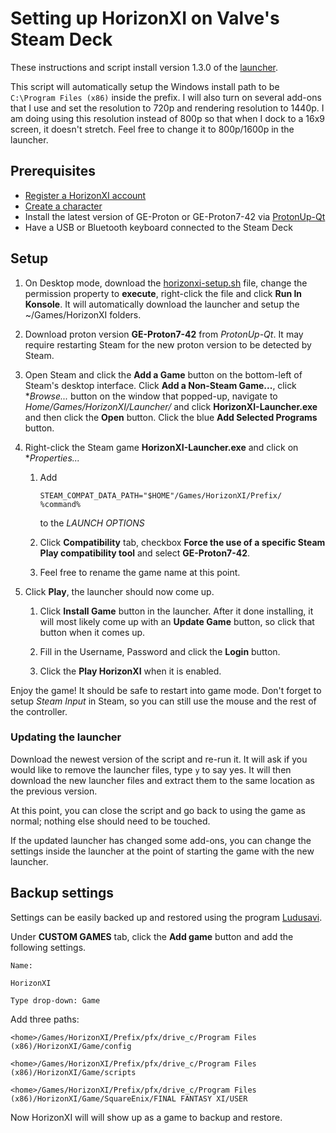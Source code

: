 # Setting up HorizonXI on Valve's Steam Deck

These instructions and script install version 1.3.0 of the [launcher](https://github.com/HorizonFFXI/HorizonXI-Launcher-Binaries/releases).

This script will automatically setup the Windows install path to be `C:\Program Files (x86)` inside the prefix. I will also turn on several add-ons that I use and set the resolution to 720p and rendering resolution to 1440p. I am doing using this resolution instead of 800p so that when I dock to a 16x9 screen, it doesn't stretch. Feel free to change it to 800p/1600p in the launcher.

## Prerequisites

* [Register a HorizonXI account](https://horizonxi.com/register)
* [Create a character](https://horizonxi.com/account)
* Install the latest version of GE-Proton or GE-Proton7-42 via [ProtonUp-Qt](https://flathub.org/apps/net.davidotek.pupgui2)
* Have a USB or Bluetooth keyboard connected to the Steam Deck

## Setup

1. On Desktop mode, download the [horizonxi-setup.sh](./horizonxi-setup.sh) file, change the permission property to **execute**, right-click the file and click **Run In Konsole**. It will automatically download the launcher and setup the ~/Games/HorizonXI folders.

1. Download proton version **GE-Proton7-42** from *ProtonUp-Qt*. It may require restarting Steam for the new proton version to be detected by Steam.

1. Open Steam and click the **Add a Game** button on the bottom-left of Steam's desktop interface. Click **Add a Non-Steam Game...**, click **Browse...* button on the window that popped-up, navigate to *Home/Games/HorizonXI/Launcher/* and click **HorizonXI-Launcher.exe** and then click the **Open** button. Click the blue **Add Selected Programs** button.

1. Right-click the Steam game **HorizonXI-Launcher.exe** and click on **Properties...*

    1. Add
       ```
       STEAM_COMPAT_DATA_PATH="$HOME"/Games/HorizonXI/Prefix/ %command%
       ```
       to the *LAUNCH OPTIONS*

    1. Click **Compatibility** tab, checkbox **Force the use of a specific Steam Play compatibility tool** and select **GE-Proton7-42**.

    1. Feel free to rename the game name at this point.

1. Click **Play**, the launcher should now come up.

    1. Click **Install Game** button in the launcher. After it done installing, it will most likely come up with an **Update Game** button, so click that button when it comes up.

    1. Fill in the Username, Password and click the **Login** button.

    1. Click the **Play HorizonXI** when it is enabled.

Enjoy the game! It should be safe to restart into game mode. Don't forget to setup *Steam Input* in Steam, so you can still use the mouse and the rest of the controller.

### Updating the launcher

Download the newest version of the script and re-run it. It will ask if you would like to remove the launcher files, type `y` to say yes. It will then download the new launcher files and extract them to the same location as the previous version.

At this point, you can close the script and go back to using the game as normal; nothing else should need to be touched.

If the updated launcher has changed some add-ons, you can change the settings inside the launcher at the point of starting the game with the new launcher.

## Backup settings

Settings can be easily backed up and restored using the program [Ludusavi](https://flathub.org/apps/com.github.mtkennerly.ludusavi).

Under **CUSTOM GAMES** tab, click the **Add game** button and add the following settings.

`Name:`
```
HorizonXI
```
`Type drop-down: Game`

Add three paths:
```
<home>/Games/HorizonXI/Prefix/pfx/drive_c/Program Files (x86)/HorizonXI/Game/config
```
```
<home>/Games/HorizonXI/Prefix/pfx/drive_c/Program Files (x86)/HorizonXI/Game/scripts
```
```
<home>/Games/HorizonXI/Prefix/pfx/drive_c/Program Files (x86)/HorizonXI/Game/SquareEnix/FINAL FANTASY XI/USER
```

Now HorizonXI will will show up as a game to backup and restore.
